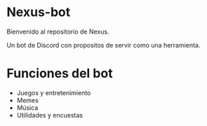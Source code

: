 # Nexus-bot
Bienvenido al repositorio de Nexus.

Un bot de Discord con propositos de servir como una herramienta.

# Funciones del bot
* Juegos y entretenimiento
* Memes
* Música
* Utilidades y encuestas
